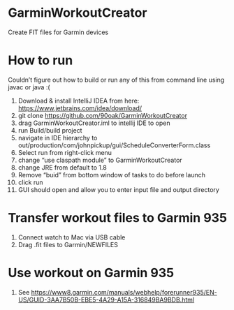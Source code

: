 # GarminWorkoutCreator
Create FIT files for Garmin devices

# How to run

Couldn’t figure out how to build or run any of this from command line using javac or java :(

1. Download & install IntelliJ IDEA from here: https://www.jetbrains.com/idea/download/
2. git clone https://github.com/90oak/GarminWorkoutCreator
3. drag GarminWorkoutCreator.iml to intellij IDE to open
4. run Build/build project
5. navigate in IDE hierarchy to out/production/com/johnpickup/gui/ScheduleConverterForm.class
6. Select run from right-click menu
7. change “use claspath module” to GarminWorkoutCreator
8. change JRE from default to 1.8
9. Remove “buid” from bottom window of tasks to do before launch
10. click run
11. GUI should open and allow you to enter input file and output directory

# Transfer workout files to Garmin 935
1. Connect watch to Mac via USB cable
2. Drag .fit files to Garmin/NEWFILES

# Use workout on Garmin 935
1. See https://www8.garmin.com/manuals/webhelp/forerunner935/EN-US/GUID-3AA7B50B-EBE5-4A29-A15A-316849BA9BDB.html
